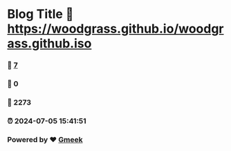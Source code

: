 # Blog Title :link: https://woodgrass.github.io/woodgrass.github.iso 
### :page_facing_up: [7](https://woodgrass.github.io/woodgrass.github.iso/tag.html) 
### :speech_balloon: 0 
### :hibiscus: 2273 
### :alarm_clock: 2024-07-05 15:41:51 
### Powered by :heart: [Gmeek](https://github.com/Meekdai/Gmeek)
